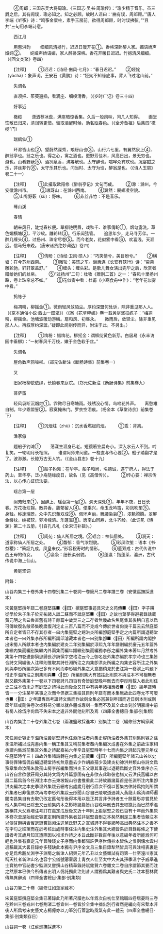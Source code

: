 <!-- { "loadSidebar": true } -->
　　④周郎；三国东吴大将周瑜。《三国志·吴书·周瑜传》：“瑜少精于音乐，虽三爵之后，其有阙误，瑜必知之。知之必顾。故时人谣曰：‘曲有误，周郎顾。’”唐人李端《听筝》诗：“鸣筝金粟柱，素手玉房前。欲得周郎顾，时时误拂弦。”“且共”三句用李端诗意。

　　西江月

　　用惠洪韵
　　细细风清撼竹，迟迟日暖开花①。香帏深卧醉人家。媚语娇声娅姹②。　　姹娅声娇语媚，家人醉卧深帏。香花开暖日迟迟。竹撼清风细细。（《回文类聚》卷四）

　　【注释】
　　①迟迟：《诗经·豳风·七月》：“春日迟迟。”
　　②娅姹（yàchà）：象声词。王安石《黄鹂》诗：“娅姹不知缘底事，背人飞过北山前。”

　　失调名

　　直须把、茱萸遍插，看满座、细嗅清香。（《岁时广记》卷三十四）

　　好事近

　　橄榄
　　潇洒荐冰盘，满座暗惊香集。久后一般风味，问几人知得。　　画堂饮散已归来，清润转更惜。留取酒醒时候，助茗瓯春色。（《全芳备祖》后集四“橄榄”门）

　　瑞鹤仙①

　　环滁皆山也②。望蔚然深秀，琅玡山也③。山行六七里，有翼然泉上④，醉翁亭也。翁之乐也。得之心，寓之酒也。更野芳佳木，风高日出，景无穷也。　　游也。山肴野蔌⑤，酒冽泉香，沸筹觥也。太守醉也。喧哗众宾欢也。况宴酣之乐，非丝非竹⑥，太守乐其乐也。问当时、太守为谁，醉翁是也。（《诗人玉屑》卷二十一）

　　【注释】
　　①此撮取欧阳修《醉翁亭记》文句而成。
　　②滁：滁州，今安徽滁州市。
　　③琅玡山：在滁州西南。
　　④翼然：展翅凌空貌。
　　⑤山肴野蔌（sù）：野味。
　　⑥非丝非竹：不是音乐。

　　蓦山溪

　　春晴

　　朝来风日，陡觉春衫便。翠柳艳明眉，戏秋千、谁家倩盼①。烟匀露洗，草色媚横塘②，平沙软。雕轮转③。行乐闻弦管。　　追思年少，走马寻芳伴。一醉几缠头④，过扬州、珠帘尽卷⑤。而今老矣，花似雾中看⑥，欢喜浅。天涯远。信马归来晚。（唐宋诸贤绝妙词选》卷四）

　　【注释】
　　①倩盼：《诗经·卫风·硕人》：“巧笑倩兮，美目盼兮。”
　　②横塘：在今苏州西南。
　　③雕轮：美饰之车。谢惠连《长安有狭行》诗：“帟帟雕轮驰，轩轩翠盖舒。”
　　④缠头：缠头彩。是歌儿舞女演出完毕之后，欣赏者赠给她们的丝帛。
　　⑤“过扬州”二句：杜牧《赠别二首》之一：“春风十里扬州路，卷上珠帘总不如。”
　　⑥花似雾中看：杜甫《小寒食舟中作》：“老年花似雾中看。”

　　捣练子

　　梅凋粉，柳摇金①。微雨轻风敛陌尘。厚约深盟何处诉，除非重见那人人。（《京本通俗小说·西山一窟鬼》）（《案《花草粹编》卷一载黄庭坚捣练子：“梅凋粉，柳摇金。池塘波暖动游鳞。扇和风、初昼永。　　微雨后，敛轻尘。除非重见那人人。再叙厚约深盟。”疑即此阕别传而异，附注于此，不另出。）

　　【注释】
　　①梅粉：腊梅花。柳摇金：谓柳绽黄色新芽。白居易《永丰访园中垂柳》：“一树春风千万枝，嫩于金色软于丝。”

　　失调名

　　屋角数声鸦噪柳。（郑元佐新注《断肠诗集》前集卷一）

　　又

　　旧家杨柳依依绿，长锁春来庭院。（郑元佐新注《断肠诗集》前集卷九）

　　菩萨蛮

　　轻风袅断沉烟炷①。霏微尽日寒塘雨。残绣没心情。鸟啼花外声。　　离愁难自制。年少乖盟誓②。寂寞掩朱门。罗衣空泪痕。（杨金本《草堂诗余》前集卷下）

　　【注释】
　　①沉烟炷（zhù）：沉水香燃起的烟。
　　②乖：背离。

　　渔家傲

　　题船子钓滩①
　　荡漾生涯身已老。短蓑箬笠扁舟小。深入水云人不到。吟复笑。一轮明月长相照。　　谁谓阿师来问道。一桡直与传心要②。船子踏翻才是了。波渺渺。长鲸万古无人钓。（《金山县志》卷十九）

　　【注释】
　　①船子钓滩：在华亭。船子和尚，名德诚，遂宁府人，得法于药山，至华亭，泛小舟随缘度日，故名（见《高僧传》）。
　　②传心要：禅宗传法，以心传心证悟法要。

　　瑶台第一层

　　阆苑归来①，因醉上、瑶台第一层②。洞天深处③，年年不夜，日日长春。万花妆烂锦，散异香，馥郁留人④。便乘兴，命玉龙吟笛，彩凤吹笙⑤。　　身轻。称逢瑞景，众中先识董双成⑥。佩环声丽，舞腰袅袅⑦，浓艳腾腾。翠屏金缕枕，绣被软，梦冷槐清。乐蓬瀛⑧。愿南山同寿，北斗齐龄。（此词见《诗渊》第二十五册，引自孔凡礼《全宋词补辑》。）

　　【注释】
　　①阆苑：仙人所居之境。②瑶台：神仙居处。
　　③洞天：道家称仙人所居之处。
　　④馥郁：香气浓烈貌。
　　⑤彩凤吹笙：语本《书·益稷》：“箫韶九成，凤皇来仪。”形容祝寿时的情形。
　　⑥董双成：古代传说中西王母的侍女。
　　⑦袅袅：细长柔弱貌。
　　⑧蓬瀛：指蓬莱、瀛洲，古代传说中海上仙山。

　　黄庭坚词

附錄：

山谷内集三十卷外集十四卷别集二十卷詞一卷簡尺二卷年譜三卷（安徽巡撫採進本）

宋黃庭堅撰年譜二卷庭堅孫■〈田〉撰庭堅事迹具宋史文苑傳■〈田〉字子耕從學於朱子朱子於元祐諸人詆二蘇而不詆庭堅■〈田〉之故也葉夢得避暑錄話載黃元明之言曰魯直舊有詩千餘篇中歲焚三之二存者無幾故名焦尾集其後稍自喜以爲可傳故復名敝帚集晚歲復刋定止三百八篇而不克成今傳於世者尙幾千篇云云然庭堅所自定者皆已不存其存者一曰内集庭堅之甥洪炎所編卽庭堅手定之内篇所謂退聽堂本者也一曰外集李彤所編所謂邱濬藏本者也一曰别集卽■〈田〉所編所謂内閣抄出宋蜀人所獻本者也内集編於建炎二年别集編於淳熙九年年譜則編於慶元五年葢外集繼内集而編别集繼内外兩集而編年譜繼别集而編獨李彤之編外集未著年月然考外集第十四卷送鄧愼思歸長沙詩愼字空格注云今上御名是外集亦編於孝宗時也三集皆合詩文同編後人注釋則惟取其詩任淵所注之内集卽洪炎所編之内集史容所注之外集則與李彤所編次第已多有不同而李彤編外集之大意猶稍見於史注第一卷溪上吟題下惟史季温所注之别集則與■〈田〉所編别集大有搘拄此則原本與注本不可相無者矣又觀外集第十一卷以下四卷詩凡四百有奇皆庭堅晚年刪去而李彤附載入者此則任史三注本皆未之有庭堅之詩得此而後全又其中有與年諸相應者■〈田〉編年譜時皆一一分注某年某事之次而今但据三集撿其目則年譜有而本集無故此四卷尢不可廢也■〈田〉之年譜專爲考證詩文集而作故刻全集必當兼刻年譜而近日刻本則或刪節年譜或刪併卷次或移易分類以就各體或專刻一集而不及其全此本刻於明嘉靖中前有蜀人徐岱序尙爲不失宋本之遺非外間他刻所及焉（四庫全書總目·集部·别集類）

山谷内集注二十卷外集注七卷（兩淮鹽政採進本）别集注二卷（編修翁方綱家藏本）

宋任淵史容史季温所注黃庭堅詩也任淵所注者内集史容所注者外集其别集則容之孫季温所補以成完書内集一稱正集其又稱前集者葢内集編次成書在外集之前故注家相承謂内集爲前集耳外集之詩起嘉祐六年辛丑庭堅時年十七而内集之詩起元豐元年戊午庭堅時年三十四故外集諸詩轉在内集之前黃■〈田〉所編庭堅年諸云山谷以史事待罪陳留偶自編退聽堂詩初無意盡去少作胡直孺少汲建炎初帥洪井類山谷詩文爲豫章集命汝陽朱敦孺山房李彤編集而洪炎玉父專其事遂以退聽爲斷史容外集序亦云山谷自言欲倣莊周分其詩文爲内外篇意固有在非欲去此取彼也譜又云洪氏舊編以古風二篇爲首今任淵注本亦云東坡報山谷書推重此二詩故置諸篇首是任淵所注内集卽洪炎編次之本史季温外集跋云細考出處歲月别行詮次不復以舊集古律詩爲拘則所謂外集者巳非復原次再考李彤外集跋云彤聞山谷自巴陵取道通城入黃龍山爲淸禪師遍閱南昌集自有去取仍改定舊句彤後得本用以是正其言非予詩者五十餘篇彤亦嘗見於他人集中輒已除去又云前集内木之彬彬諸篇皆山谷晚年刪去其去取據此而巳然季温跋稱其大父爲増注考訂在嘉定戊辰後又近十年則上距庭堅之殁已百有十年而外集原本卷次至是始經史容更定則所謂外集者並非庭堅自刪之本矣然則是三集者皆賴注本以傳耳趙與旹賓退錄嘗論淵注送舅氏野夫之宣城詩不得春網琴高出典然注本之善不在字句之細瑣而在於考核出處時事任注内集史注外集其大綱皆系於目錄每條之下使讀者考其歲月知其遭際因以推求作詩之本旨此斷非數百年後以意編年者所能爲何可輕也外集有嘉定元年晉陵錢文子序而内集鄱陽許尹序世傳抄本皆佚之惟劉壎水雲村冺稿載其大畧目錄亦多殘缺此本獨有尹序全文且三集目錄犁然皆具可與注相表裏是亦足爲希覯矣淵字子淵蜀之新津人紹興元年乙丑以文藝類試有司第一仕至潼川憲其稱天社者新津山名也容字公儀號薌室居士靑衣人仕至太中大夫其孫季温字子威舉進士寶祐中官祕書少監淵又嘗撰山谷精華錄詩賦銘贊六卷雜文二卷自序謂節其要而注之然原本已佚今所傳者出明人僞託獨此注則昔人謂獨爲其難者與史氏二注本藝林寶傳無異辭焉（四庫全書總目·集部·别集類）

山谷刀筆二十卷（編修汪如藻家藏本）

宋黃庭堅撰庭堅全集已著錄此乃所著尺牘也以年爲次自初仕至館職四卷居憂時三卷在黔州三卷戎州七卷荆渚二卷宜州一卷皆於全集中摘出別行者然是編向有宋槧本非後人所爲考宋史藝文志楊億亦以刀筆別行葢當時風氣有此一體云（四庫全書總目·集部·別集類存目）

山谷詞一卷（江蘇巡撫採進本）

